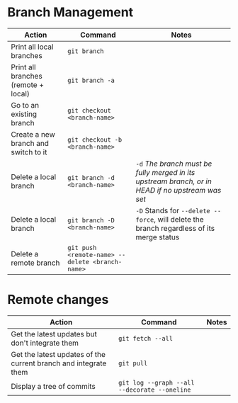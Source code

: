 # Branch Management

| Action | Command | Notes |
| ------ | ------- | ----- |
| Print all local branches |  `git branch` | 
| Print all branches (remote + local) | `git branch -a`
| Go to an existing branch | `git checkout <branch-name>`
| Create a new branch and switch to it | `git checkout -b <branch-name>`
| Delete a local branch | `git branch -d <branch-name>` | `-d` *The branch must be fully merged in its upstream branch, or in HEAD if no upstream was set*
| Delete a local branch | `git branch -D <branch-name>` | `-D` Stands for `--delete --force`, will delete the branch regardless of its merge status
| Delete a remote branch | `git push <remote-name> --delete <branch-name>`

# Remote changes

| Action | Command | Notes |
| ------ | ------- | ----- |
| Get the latest updates but don't integrate them | `git fetch --all`
| Get the latest updates of the current branch and integrate them | `git pull`
| Display a tree of commits | `git log --graph --all --decorate --oneline`